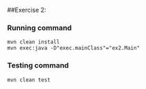 ##Exercise 2:

### Running command
````
mvn clean install
mvn exec:java -D"exec.mainClass"="ex2.Main"

````

### Testing command
````
mvn clean test
````
